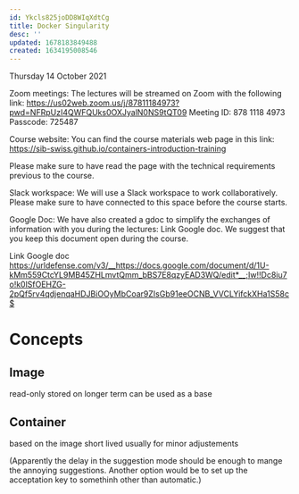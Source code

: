 ```yaml
---
id: Ykcls825joDD8WIqXdtCg
title: Docker Singularity
desc: ''
updated: 1678183849488
created: 1634195008546
---
```

 
Thursday 14 October 2021

Zoom meetings:
The lectures will be streamed on Zoom with the following link:
https://us02web.zoom.us/j/87811184973?pwd=NFRpUzI4QWFQUks0OXJyalN0NS9tQT09
Meeting ID: 878 1118 4973
Passcode: 725487
 
Course website:
You can find the course materials web page in this link:
https://sib-swiss.github.io/containers-introduction-training

Please make sure to have read the page with the technical requirements previous to the course.

Slack workspace:
We will use a Slack workspace to work collaboratively. Please make sure to have connected to this space before the course starts.

Google Doc:
We have also created a gdoc to simplify the exchanges of information with you during the lectures: Link Google doc. We suggest that you keep this document open during the course.

Link Google doc https://urldefense.com/v3/__https://docs.google.com/document/d/1U-kMm559CtcYL9MB45ZHLmvtQmm_bBS7E8qzyEAD3WQ/edit*__;Iw!!Dc8iu7o!k0lSfOEHZG-2pQf5rv4qdjenqaHDJBiOOyMbCoar9ZIsGb91eeOCNB_VVCLYifckXHa1S58c$
 


 
# Concepts

## Image 

read-only
stored on longer term 
can be used as a base




## Container 

based on the image 
short lived
usually for minor adjustements 

(Apparently the delay in the suggestion mode should be enough to mange the annoying suggestions.
Another option would be to set up the acceptation key to somethinh other than automatic.)

